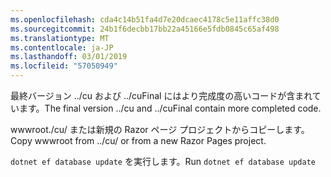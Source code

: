 ```yaml
---
ms.openlocfilehash: cda4c14b51fa4d7e20dcaec4178c5e11affc38d0
ms.sourcegitcommit: 24b1f6decbb17bb22a45166e5fdb0845c65af498
ms.translationtype: MT
ms.contentlocale: ja-JP
ms.lasthandoff: 03/01/2019
ms.locfileid: "57050949"
---
```

<span data-ttu-id="9e3e6-101">最終バージョン ../cu および ../cuFinal にはより完成度の高いコードが含まれています。</span><span class="sxs-lookup"><span data-stu-id="9e3e6-101">The final version ../cu and ../cuFinal contain more completed code.</span></span>

<span data-ttu-id="9e3e6-102">wwwroot./cu/ または新規の Razor ページ プロジェクトからコピーします。</span><span class="sxs-lookup"><span data-stu-id="9e3e6-102">Copy wwwroot from ../cu/ or from a new Razor Pages project.</span></span>

<span data-ttu-id="9e3e6-103">`dotnet ef database update` を実行します。</span><span class="sxs-lookup"><span data-stu-id="9e3e6-103">Run `dotnet ef database update`</span></span>
